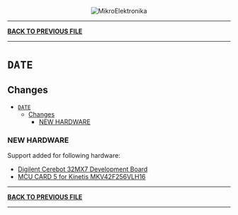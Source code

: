 <p align="center">
  <img src="http://www.mikroe.com/img/designs/beta/logo_small.png?raw=true" alt="MikroElektronika"/>
</p>

---

**[BACK TO PREVIOUS FILE](../changelog.md)**

---

# `DATE`

## Changes

- [`DATE`](#date)
  - [Changes](#changes)
    - [NEW HARDWARE](#new-hardware)

### NEW HARDWARE

Support added for following hardware:

+ [Digilent Cerebot 32MX7 Development Board](https://mplab-discover.microchip.com/v2/item/com.microchip.portal.evalboard/com.microchip.subcategories.modules-and-peripherals.communication.can.Others/mcu08.tdgl004/1.0.0?view=about)
+ [MCU CARD 5 for Kinetis MKV42F256VLH16](https://www.mikroe.com/mcu-card-5-for-kinetis-mkv42f256vlh16)

---

**[BACK TO PREVIOUS FILE](../changelog.md)**

---
